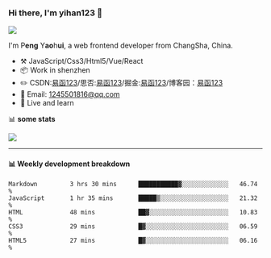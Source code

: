 ### Hi there, I'm yihan123 👋

<!--
**yihan12/yihan12** is a ✨ _special_ ✨ repository because its `README.md` (this file) appears on your GitHub profile.

Here are some ideas to get you started:

- 🔭 I’m currently working on ...
- 🌱 I’m currently learning ...
- 👯 I’m looking to collaborate on ...
- 🤔 I’m looking for help with ...
- 💬 Ask me about ...
- 📫 How to reach me: ...
- 😄 Pronouns: ...
- ⚡ Fun fact: ...
-->


![](https://visitor-badge.glitch.me/badge?page_id=yihan12.readme)



I'm P**eng** Y**ao**h**ui**, a web frontend developer from ChangSha, China.

-   :hammer_and_pick: JavaScript/Css3/Html5/Vue/React
-   :package: Work in shenzhen
-   :pencil2: CSDN:[易函123](https://blog.csdn.net/qq_43485006)/思否:[易函123](https://segmentfault.com/u/yihan123)/掘金:[易函123](https://juejin.cn/user/3016715638158381)/博客园：[易函123](https://www.cnblogs.com/yihan123/)
-   :key: Email: 1245501816@qq.com
-   :seedling: Live and learn

📊 **some stats**

![](https://github-readme-stats.vercel.app/api?username=yihan12)

---

#### :bar_chart: Weekly development breakdown

<!--START_SECTION:waka-->
```text
Markdown         3 hrs 30 mins      ███████████▓░░░░░░░░░░░░░   46.74 % 
JavaScript       1 hr 35 mins       █████▒░░░░░░░░░░░░░░░░░░░   21.32 % 
HTML             48 mins            ██▓░░░░░░░░░░░░░░░░░░░░░░   10.83 % 
CSS3             29 mins            █▓░░░░░░░░░░░░░░░░░░░░░░░   06.59 % 
HTML5            27 mins            █▓░░░░░░░░░░░░░░░░░░░░░░░   06.16 % 
```
<!--END_SECTION:waka-->

